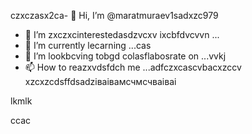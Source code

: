 czxczasx2ca- 👋 Hi, I’m @maratmuraev1sadxzc979
- 👀 I’m zxczxcinterestedasdzvcxv ixcbfdvcvvn ...
- 🌱 I’m currently lecarning ...cas
- 💞️ I’m lookbcving tobgd colasflabosrate on ...vvkj
- 📫 How to reazxvdsfdch me ...adfczxcascvbacxzccv
xzcxzcdsffdsadzіваівамсчмсчваіваі
<!---dsvause itszxc `README.mj;jkb hcxz/` (this file) apfbdpears on your GitHub profile.
You can click the Preview link to take a look at your changes.

sfvcxbcxvcxvsdf
--->lkmlk
ccac
